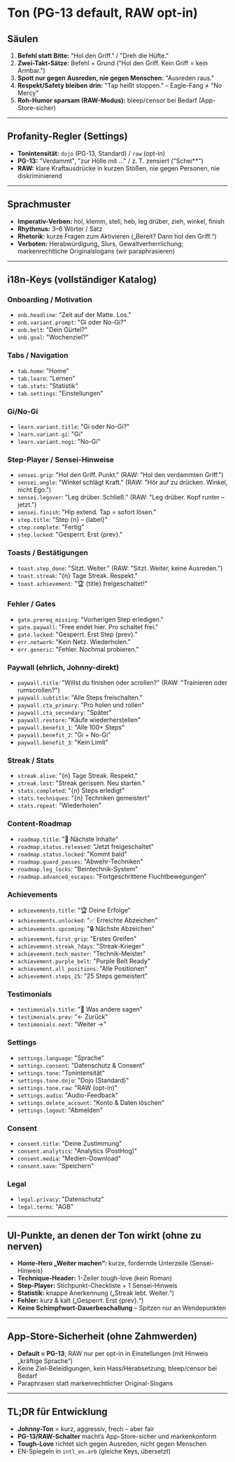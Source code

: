 # Ton (PG-13 default, RAW opt-in)

## Säulen

1. **Befehl statt Bitte:** "Hol den Griff." / "Dreh die Hüfte."
2. **Zwei-Takt-Sätze:** Befehl + Grund ("Hol den Griff. Kein Griff = kein Armbar.")
3. **Spott nur gegen Ausreden, nie gegen Menschen:** "Ausreden raus."
4. **Respekt/Safety bleiben drin:** "Tap heißt stoppen." – Eagle-Fang ≠ "No Mercy"
5. **Roh-Humor sparsam (RAW-Modus):** bleep/censor bei Bedarf (App-Store-sicher)

---

## Profanity-Regler (Settings)

- **Tonintensität:** `dojo` (PG-13, Standard) / `raw` (opt-in)
- **PG-13:** "Verdammt", "zur Hölle mit …" / z. T. zensiert ("Schei**")
- **RAW:** klare Kraftausdrücke in kurzen Stößen, nie gegen Personen, nie diskriminierend

---

## Sprachmuster

- **Imperativ-Verben:** hol, klemm, stell, heb, leg drüber, zieh, winkel, finish
- **Rhythmus:** 3–6 Wörter / Satz
- **Rhetorik:** kurze Fragen zum Aktivieren („Bereit? Dann hol den Griff.“)
- **Verboten:** Herabwürdigung, Slurs, Gewaltverherrlichung; markenrechtliche Originalslogans (wir paraphrasieren)

---

## i18n-Keys (vollständiger Katalog)

### Onboarding / Motivation
- `onb.headline`: "Zeit auf der Matte. Los."
- `onb.variant.prompt`: "Gi oder No-Gi?"
- `onb.belt`: "Dein Gürtel?"
- `onb.goal`: "Wochenziel?"

### Tabs / Navigation
- `tab.home`: "Home"
- `tab.learn`: "Lernen"
- `tab.stats`: "Statistik"
- `tab.settings`: "Einstellungen"

### Gi/No-Gi
- `learn.variant.title`: "Gi oder No-Gi?"
- `learn.variant.gi`: "Gi"
- `learn.variant.nogi`: "No-Gi"

### Step-Player / Sensei-Hinweise
- `sensei.grip`: "Hol den Griff. Punkt." (RAW: "Hol den verdammten Griff.")
- `sensei.angle`: "Winkel schlägt Kraft." (RAW: "Hör auf zu drücken. Winkel, nicht Ego.")
- `sensei.legover`: "Leg drüber. Schließ." (RAW: "Leg drüber. Kopf runter – jetzt.")
- `sensei.finish`: "Hip extend. Tap = sofort lösen."
- `step.title`: "Step {n} – {label}"
- `step.complete`: "Fertig"
- `step.locked`: "Gesperrt. Erst {prev}."

### Toasts / Bestätigungen
- `toast.step_done`: "Sitzt. Weiter." (RAW: "Sitzt. Weiter, keine Ausreden.")
- `toast.streak`: "{n} Tage Streak. Respekt."
- `toast.achievement`: "🏆 {title} freigeschaltet!"

### Fehler / Gates
- `gate.prereq_missing`: "Vorherigen Step erledigen."
- `gate.paywall`: "Free endet hier. Pro schaltet frei."
- `gate.locked`: "Gesperrt. Erst Step {prev}."
- `err.network`: "Kein Netz. Wiederholen."
- `err.generic`: "Fehler. Nochmal probieren."

### Paywall (ehrlich, Johnny-direkt)
- `paywall.title`: "Willst du finishen oder scrollen?" (RAW: "Trainieren oder rumscrollen?")
- `paywall.subtitle`: "Alle Steps freischalten."
- `paywall.cta_primary`: "Pro holen und rollen"
- `paywall.cta_secondary`: "Später"
- `paywall.restore`: "Käufe wiederherstellen"
- `paywall.benefit_1`: "Alle 100+ Steps"
- `paywall.benefit_2`: "Gi + No-Gi"
- `paywall.benefit_3`: "Kein Limit"

### Streak / Stats
- `streak.alive`: "{n} Tage Streak. Respekt."
- `streak.lost`: "Streak gerissen. Neu starten."
- `stats.completed`: "{n} Steps erledigt"
- `stats.techniques`: "{n} Techniken gemeistert"
- `stats.repeat`: "Wiederholen"

### Content-Roadmap
- `roadmap.title`: "📅 Nächste Inhalte"
- `roadmap.status.released`: "Jetzt freigeschaltet"
- `roadmap.status.locked`: "Kommt bald"
- `roadmap.guard_passes`: "Abwehr-Techniken"
- `roadmap.leg_locks`: "Beintechnik-System"
- `roadmap.advanced_escapes`: "Fortgeschrittene Fluchtbewegungen"

### Achievements
- `achievements.title`: "🏆 Deine Erfolge"
- `achievements.unlocked`: "✅ Erreichte Abzeichen"
- `achievements.upcoming`: "🔒 Nächste Abzeichen"
- `achievement.first_grip`: "Erstes Greifen"
- `achievement.streak_7days`: "Streak-Krieger"
- `achievement.tech_master`: "Technik-Meister"
- `achievement.purple_belt`: "Purple Belt Ready"
- `achievement.all_positions`: "Alle Positionen"
- `achievement.steps_25`: "25 Steps gemeistert"

### Testimonials
- `testimonials.title`: "💬 Was andere sagen"
- `testimonials.prev`: "← Zurück"
- `testimonials.next`: "Weiter →"

### Settings
- `settings.language`: "Sprache"
- `settings.consent`: "Datenschutz & Consent"
- `settings.tone`: "Tonintensität"
- `settings.tone.dojo`: "Dojo (Standard)"
- `settings.tone.raw`: "RAW (opt-in)"
- `settings.audio`: "Audio-Feedback"
- `settings.delete_account`: "Konto & Daten löschen"
- `settings.logout`: "Abmelden"

### Consent
- `consent.title`: "Deine Zustimmung"
- `consent.analytics`: "Analytics (PostHog)"
- `consent.media`: "Medien-Download"
- `consent.save`: "Speichern"

### Legal
- `legal.privacy`: "Datenschutz"
- `legal.terms`: "AGB"

---

## UI-Punkte, an denen der Ton wirkt (ohne zu nerven)

- **Home-Hero „Weiter machen“:** kurze, fordernde Unterzeile (Sensei-Hinweis)
- **Technique-Header:** 1-Zeiler tough-love (kein Roman)
- **Step-Player:** Stichpunkt-Checkliste + 1 Sensei-Hinweis
- **Statistik:** knappe Anerkennung („Streak lebt. Weiter.“)
- **Fehler:** kurz & kalt („Gesperrt. Erst {prev}.“)
- **Keine Schimpfwort-Dauerbeschallung** – Spitzen nur an Wendepunkten

---

## App-Store-Sicherheit (ohne Zahmwerden)

- **Default = PG-13**; RAW nur per opt-in in Einstellungen (mit Hinweis „kräftige Sprache“)
- Keine Ziel-Beleidigungen, kein Hass/Herabsetzung; bleep/censor bei Bedarf
- Paraphrasen statt markenrechtlicher Original-Slogans

---

## TL;DR für Entwicklung

- **Johnny-Ton** = kurz, aggressiv, frech – aber fair
- **PG-13/RAW-Schalter** macht’s App-Store-sicher und markenkonform
- **Tough-Love** richtet sich gegen Ausreden, nicht gegen Menschen
- EN-Spiegeln in `intl_en.arb` (gleiche Keys, übersetzt)

